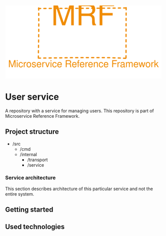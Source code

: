 <p align="center">
    <img src="./assets/mrf_logo.svg" alt="Microservice Reference Framework logo" />
</p>


# User service
A repository with a service for managing users. This repository is part of Microservice Reference Framework.

## Project structure
- /src
    - /cmd
    - /internal
        - /transport
        - /service

### Service architecture
This section describes architecture of this particular service and not the entire system.

## Getting started

## Used technologies
